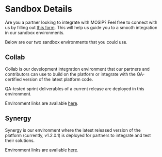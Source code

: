 # Sandbox Details

Are you a partner looking to integrate with MOSIP? Feel free to connect with us by filling out [this form](https://forms.gle/84wCQYQ7Bxdw718h9). This will help us guide you to a smooth integration in our sandbox environments.

Below are our two sandbox environments that you could use.

## Collab

Collab is our development integration environment that our partners and contributors can use to build on the platform or integrate with the QA-certified version of the latest platform code.

QA-tested sprint deliverables of a current release are deployed in this environment.

Environment links are available [here](https://collab.mosip.net/).

## Synergy

Synergy is our environment where the latest released version of the platform (currently, v1.2.0.1) is deployed for partners to integrate and test their solutions.

Environment links are available [here](https://synergy.mosip.net/).
